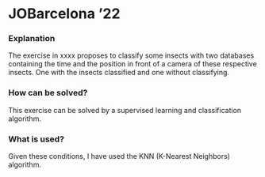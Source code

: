 
# JOBarcelona ’22

### Explanation

The exercise in xxxx proposes to classify some insects with two databases containing the time and the position in front of a camera of these respective insects. One with the insects classified and one without classifying.

### How can be solved?

This exercise can be solved by a supervised learning and classification algorithm.

### What is used?

Given these conditions, I have used the KNN (K-Nearest Neighbors) algorithm.